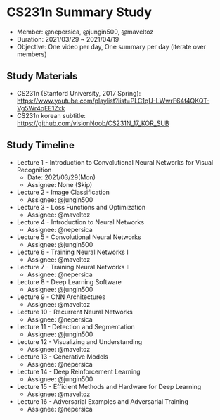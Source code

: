 # CS231n Summary Study
- Member: @nepersica, @jungin500, @maveltoz
- Duration: 2021/03/29 ~ 2021/04/19
- Objective: One video per day, One summary per day (iterate over members)

## Study Materials
- CS231n (Stanford University, 2017 Spring): https://www.youtube.com/playlist?list=PLC1qU-LWwrF64f4QKQT-Vg5Wr4qEE1Zxk
- CS231n korean subtitle: https://github.com/visionNoob/CS231N_17_KOR_SUB

## Study Timeline
- Lecture 1 - Introduction to Convolutional Neural Networks for Visual Recognition
  - Date: 2021/03/29(Mon)
  - Assignee: None (Skip)
- Lecture 2 - Image Classification
  - Assignee: @jungin500
- Lecture 3 - Loss Functions and Optimization
  - Assignee: @maveltoz
- Lecture 4 - Introduction to Neural Networks
  - Assignee: @nepersica
- Lecture 5 - Convolutional Neural Networks
  - Assignee: @jungin500
- Lecture 6 - Training Neural Networks I
  - Assignee: @maveltoz
- Lecture 7 - Training Neural Networks II
  - Assignee: @nepersica
- Lecture 8 - Deep Learning Software
  - Assignee: @jungin500
- Lecture 9 - CNN Architectures
  - Assignee: @maveltoz
- Lecture 10 - Recurrent Neural Networks
  - Assignee: @nepersica
- Lecture 11 - Detection and Segmentation
  - Assignee: @jungin500
- Lecture 12 - Visualizing and Understanding
  - Assignee: @maveltoz
- Lecture 13 - Generative Models
  - Assignee: @nepersica
- Lecture 14 - Deep Reinforcement Learning
  - Assignee: @jungin500
- Lecture 15 - Efficient Methods and Hardware for Deep Learning
  - Assignee: @maveltoz
- Lecture 16 - Adversarial Examples and Adversarial Training
  - Assignee: @nepersica
